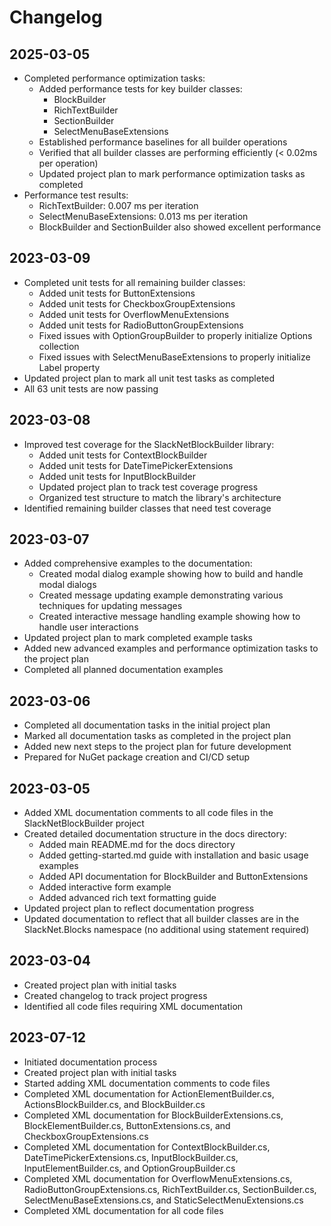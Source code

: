 # Changelog

## 2025-03-05

- Completed performance optimization tasks:
  - Added performance tests for key builder classes:
    - BlockBuilder
    - RichTextBuilder
    - SectionBuilder
    - SelectMenuBaseExtensions
  - Established performance baselines for all builder operations
  - Verified that all builder classes are performing efficiently (< 0.02ms per operation)
  - Updated project plan to mark performance optimization tasks as completed
- Performance test results:
  - RichTextBuilder: 0.007 ms per iteration
  - SelectMenuBaseExtensions: 0.013 ms per iteration
  - BlockBuilder and SectionBuilder also showed excellent performance

## 2023-03-09

- Completed unit tests for all remaining builder classes:
  - Added unit tests for ButtonExtensions
  - Added unit tests for CheckboxGroupExtensions
  - Added unit tests for OverflowMenuExtensions
  - Added unit tests for RadioButtonGroupExtensions
  - Fixed issues with OptionGroupBuilder to properly initialize Options collection
  - Fixed issues with SelectMenuBaseExtensions to properly initialize Label property
- Updated project plan to mark all unit test tasks as completed
- All 63 unit tests are now passing

## 2023-03-08

- Improved test coverage for the SlackNetBlockBuilder library:
  - Added unit tests for ContextBlockBuilder
  - Added unit tests for DateTimePickerExtensions
  - Added unit tests for InputBlockBuilder
  - Updated project plan to track test coverage progress
  - Organized test structure to match the library's architecture
- Identified remaining builder classes that need test coverage

## 2023-03-07

- Added comprehensive examples to the documentation:
  - Created modal dialog example showing how to build and handle modal dialogs
  - Created message updating example demonstrating various techniques for updating messages
  - Created interactive message handling example showing how to handle user interactions
- Updated project plan to mark completed example tasks
- Added new advanced examples and performance optimization tasks to the project plan
- Completed all planned documentation examples

## 2023-03-06

- Completed all documentation tasks in the initial project plan
- Marked all documentation tasks as completed in the project plan
- Added new next steps to the project plan for future development
- Prepared for NuGet package creation and CI/CD setup

## 2023-03-05

- Added XML documentation comments to all code files in the SlackNetBlockBuilder project
- Created detailed documentation structure in the docs directory:
  - Added main README.md for the docs directory
  - Added getting-started.md guide with installation and basic usage examples
  - Added API documentation for BlockBuilder and ButtonExtensions
  - Added interactive form example
  - Added advanced rich text formatting guide
- Updated project plan to reflect documentation progress
- Updated documentation to reflect that all builder classes are in the SlackNet.Blocks namespace (no additional using statement required)

## 2023-03-04

- Created project plan with initial tasks
- Created changelog to track project progress
- Identified all code files requiring XML documentation

## 2023-07-12
- Initiated documentation process
- Created project plan with initial tasks
- Started adding XML documentation comments to code files
- Completed XML documentation for ActionElementBuilder.cs, ActionsBlockBuilder.cs, and BlockBuilder.cs
- Completed XML documentation for BlockBuilderExtensions.cs, BlockElementBuilder.cs, ButtonExtensions.cs, and CheckboxGroupExtensions.cs
- Completed XML documentation for ContextBlockBuilder.cs, DateTimePickerExtensions.cs, InputBlockBuilder.cs, InputElementBuilder.cs, and OptionGroupBuilder.cs
- Completed XML documentation for OverflowMenuExtensions.cs, RadioButtonGroupExtensions.cs, RichTextBuilder.cs, SectionBuilder.cs, SelectMenuBaseExtensions.cs, and StaticSelectMenuExtensions.cs
- Completed XML documentation for all code files 